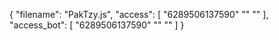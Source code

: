{
"filename": "PakTzy.js",
"access": [
"6289506137590"
""
""
],
"access_bot": [
"6289506137590"
""
""
]
}
